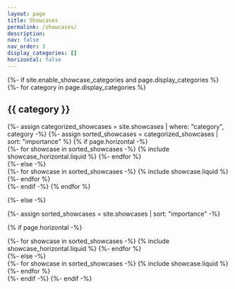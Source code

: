 ```yaml
---
layout: page
title: Showcases
permalink: /showcases/
description:
nav: false
nav_order: 3
display_categories: []
horizontal: false
---
```


<!-- pages/showcases.md -->
<div class="showcases">
{%- if site.enable_showcase_categories and page.display_categories %}
  <!-- Display categorized showcase -->
  {%- for category in page.display_categories %}
  <h2 class="category">{{ category }}</h2>
  {%- assign categorized_showcases = site.showcases | where: "category", category -%}
  {%- assign sorted_showcases = categorized_showcases | sort: "importance" %}
  <!-- Generate cards for each showcase -->
  {% if page.horizontal -%}
  <div class="container">
    <div class="row row-cols-2">
    {%- for showcase in sorted_showcases -%}
      {% include showcase_horizontal.liquid %}
    {%- endfor %}
    </div>
  </div>
  {%- else -%}
  <div class="grid">
    {%- for showcase in sorted_showcases -%}
      {% include showcase.liquid %}
    {%- endfor %}
  </div>
  {%- endif -%}
  {% endfor %}

{%- else -%}

<!-- Display showcase without categories -->

{%- assign sorted_showcases = site.showcases | sort: "importance" -%}

  <!-- Generate cards for each showcase -->

{% if page.horizontal -%}

  <div class="container">
    <div class="row row-cols-2">
    {%- for showcase in sorted_showcases -%}
      {% include showcase_horizontal.liquid %}
    {%- endfor %}
    </div>
  </div>
  {%- else -%}
  <div class="grid">
    {%- for showcase in sorted_showcases -%}
      {% include showcase.liquid %}
    {%- endfor %}
  </div>
  {%- endif -%}
{%- endif -%}
</div>
